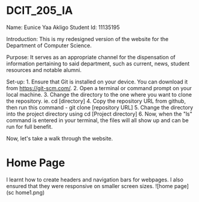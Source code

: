 # DCIT_205_IA

Name: Eunice Yaa Akligo
Student Id: 11135195

Introduction: This is my redesigned version of the website for the Department of Computer Science. 

Purpose: It serves as an appropriate channel for the dispensation of information pertaining to said department, such as current, news, student resources and notable alumni.

Set-up: 1. Ensure that Git is installed on your device. You can download it from https://git-scm.com/.
2. Open a terminal or command prompt on your local machine.
3. Change the directory to the one where you want to clone the repository. ie. cd [directory]
4. Copy the repository URL from github, then run this command - git clone [repository URL]
5. Change the directory into the project directory using cd [Project directory]
6. Now, when the "ls" command is entered in your terminal, the files will all show up and can be run for full benefit.

Now, let's take a walk through the website.

# Home Page

I learnt how to create headers and navigation bars for webpages. I also ensured that they were responsive on smaller screen sizes.
![home page](sc home1.png)
